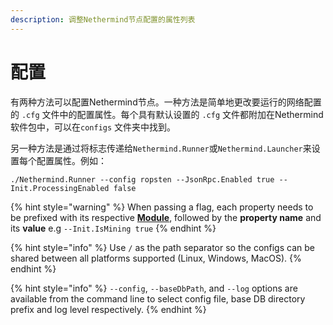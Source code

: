 ```yaml
---
description: 调整Nethermind节点配置的属性列表
---
```


# 配置

有两种方法可以配置Nethermind节点。一种方法是简单地更改要运行的网络配置的 `.cfg` 文件中的配置属性。每个具有默认设置的 `.cfg` 文件都附加在Nethermind软件包中，可以在`configs` 文件夹中找到。

另一种方法是通过将标志传递给`Nethermind.Runner`或`Nethermind.Launcher`来设置每个配置属性。例如：

```text
./Nethermind.Runner --config ropsten --JsonRpc.Enabled true --Init.ProcessingEnabled false
```

{% hint style="warning" %}
When passing a flag, each property needs to be prefixed with its respective [**Module**](./), followed by the **property name** and its **value** e.g `--Init.IsMining true`
{% endhint %}

{% hint style="info" %}
Use `/` as the path separator so the configs can be shared between all platforms supported \(Linux, Windows, MacOS\).
{% endhint %}

{% hint style="info" %}
`--config`, `--baseDbPath`, and `--log` options are available from the command line to select config file, base DB directory prefix and log level respectively.
{% endhint %}

